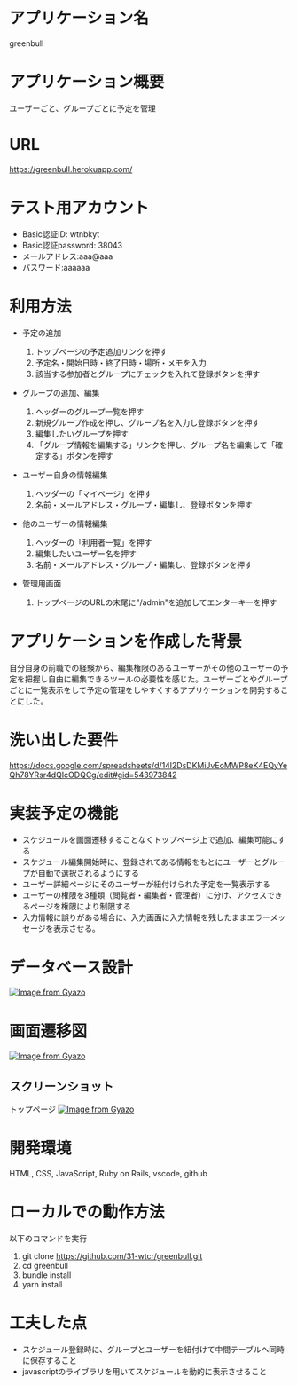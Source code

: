 # アプリケーション名
greenbull

# アプリケーション概要
ユーザーごと、グループごとに予定を管理

# URL
<https://greenbull.herokuapp.com/>

# テスト用アカウント
+ Basic認証ID: wtnbkyt
+ Basic認証password: 38043
+ メールアドレス:aaa@aaa
+ パスワード:aaaaaa

# 利用方法
+ 予定の追加
  1. トップページの予定追加リンクを押す
  2. 予定名・開始日時・終了日時・場所・メモを入力
  3. 該当する参加者とグループにチェックを入れて登録ボタンを押す
+ グループの追加、編集
  1. ヘッダーのグループ一覧を押す
  2. 新規グループ作成を押し、グループ名を入力し登録ボタンを押す
  3. 編集したいグループを押す
  4. 「グループ情報を編集する」リンクを押し、グループ名を編集して「確定する」ボタンを押す
+ ユーザー自身の情報編集
  1. ヘッダーの「マイページ」を押す
  2. 名前・メールアドレス・グループ・編集し、登録ボタンを押す
+ 他のユーザーの情報編集
  1. ヘッダーの「利用者一覧」を押す
  2. 編集したいユーザー名を押す
  3. 名前・メールアドレス・グループ・編集し、登録ボタンを押す

+ 管理用画面
  1. トップページのURLの末尾に"/admin"を追加してエンターキーを押す

# アプリケーションを作成した背景
自分自身の前職での経験から、編集権限のあるユーザーがその他のユーザーの予定を把握し自由に編集できるツールの必要性を感じた。ユーザーごとやグループごとに一覧表示をして予定の管理をしやすくするアプリケーションを開発することにした。

# 洗い出した要件
<https://docs.google.com/spreadsheets/d/14l2DsDKMiJvEoMWP8eK4EQyYeQh78YRsr4dQIcODQCg/edit#gid=543973842>

# 実装予定の機能
+ スケジュールを画面遷移することなくトップページ上で追加、編集可能にする
+ スケジュール編集開始時に、登録されてある情報をもとにユーザーとグループが自動で選択されるようにする
+ ユーザー詳細ページにそのユーザーが紐付けられた予定を一覧表示する
+ ユーザーの権限を3種類（閲覧者・編集者・管理者）に分け、アクセスできるページを権限により制限する
+ 入力情報に誤りがある場合に、入力画面に入力情報を残したままエラーメッセージを表示させる。

# データベース設計
[![Image from Gyazo](https://i.gyazo.com/4c2198ecec41dd127bf22b6b61894f69.png)](https://gyazo.com/4c2198ecec41dd127bf22b6b61894f69)

# 画面遷移図
[![Image from Gyazo](https://i.gyazo.com/18ed64e6618cd581fd43aca5d36f296c.png)](https://gyazo.com/18ed64e6618cd581fd43aca5d36f296c)

## スクリーンショット
トップページ
[![Image from Gyazo](https://i.gyazo.com/4f6015d6f536f75abe6d69bca976beb0.png)](https://gyazo.com/4f6015d6f536f75abe6d69bca976beb0)



# 開発環境
HTML, CSS, JavaScript, Ruby on Rails, vscode, github

# ローカルでの動作方法
以下のコマンドを実行
1. git clone <https://github.com/31-wtcr/greenbull.git>
2. cd greenbull
3. bundle install
4. yarn install

# 工夫した点
+ スケジュール登録時に、グループとユーザーを紐付けて中間テーブルへ同時に保存すること
+ javascriptのライブラリを用いてスケジュールを動的に表示させること
